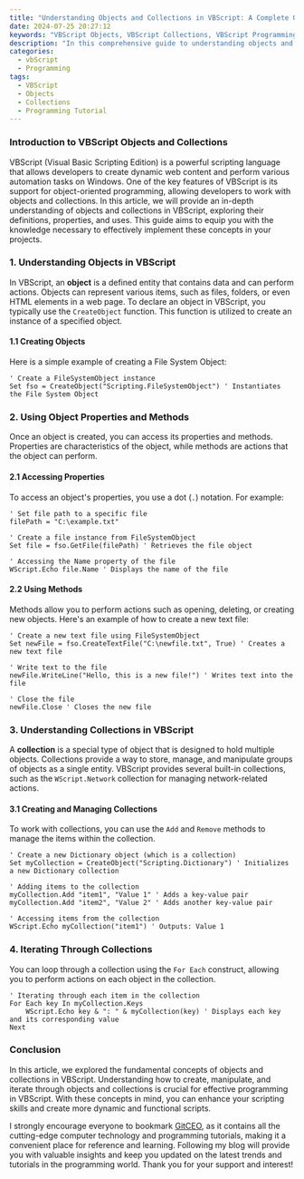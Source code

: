 ```yaml
---
title: "Understanding Objects and Collections in VBScript: A Complete Overview"
date: 2024-07-25 20:27:12
keywords: "VBScript Objects, VBScript Collections, VBScript Programming, Object-Oriented Programming in VBScript"
description: "In this comprehensive guide to understanding objects and collections in VBScript, we delve into the fundamental concepts and provide step-by-step insights on how to effectively utilize objects and collections in your VBScript programming. This article covers various aspects of object-oriented programming in VBScript, including creating objects, manipulating collections, and practical examples to enhance your programming skills. Whether you're a beginner looking to grasp the basics or an experienced developer seeking to refine your knowledge, this guide offers detailed explanations, code snippets, and best practices to elevate your understanding of objects and collections in VBScript."
categories:
  - vbScript
  - Programming
tags:
  - VBScript
  - Objects
  - Collections
  - Programming Tutorial
---
```


### Introduction to VBScript Objects and Collections

VBScript (Visual Basic Scripting Edition) is a powerful scripting language that allows developers to create dynamic web content and perform various automation tasks on Windows. One of the key features of VBScript is its support for object-oriented programming, allowing developers to work with objects and collections. In this article, we will provide an in-depth understanding of objects and collections in VBScript, exploring their definitions, properties, and uses. This guide aims to equip you with the knowledge necessary to effectively implement these concepts in your projects.

<!-- more -->

### 1. Understanding Objects in VBScript

In VBScript, an **object** is a defined entity that contains data and can perform actions. Objects can represent various items, such as files, folders, or even HTML elements in a web page. To declare an object in VBScript, you typically use the `CreateObject` function. This function is utilized to create an instance of a specified object.

#### 1.1 Creating Objects

Here is a simple example of creating a File System Object:

```vbscript
' Create a FileSystemObject instance
Set fso = CreateObject("Scripting.FileSystemObject") ' Instantiates the File System Object
```

### 2. Using Object Properties and Methods

Once an object is created, you can access its properties and methods. Properties are characteristics of the object, while methods are actions that the object can perform.

#### 2.1 Accessing Properties

To access an object's properties, you use a dot (`.`) notation. For example:

```vbscript
' Set file path to a specific file
filePath = "C:\example.txt"

' Create a file instance from FileSystemObject
Set file = fso.GetFile(filePath) ' Retrieves the file object

' Accessing the Name property of the file
WScript.Echo file.Name ' Displays the name of the file
```

#### 2.2 Using Methods

Methods allow you to perform actions such as opening, deleting, or creating new objects. Here's an example of how to create a new text file:

```vbscript
' Create a new text file using FileSystemObject
Set newFile = fso.CreateTextFile("C:\newfile.txt", True) ' Creates a new text file

' Write text to the file
newFile.WriteLine("Hello, this is a new file!") ' Writes text into the file

' Close the file
newFile.Close ' Closes the new file
```

### 3. Understanding Collections in VBScript

A **collection** is a special type of object that is designed to hold multiple objects. Collections provide a way to store, manage, and manipulate groups of objects as a single entity. VBScript provides several built-in collections, such as the `WScript.Network` collection for managing network-related actions.

#### 3.1 Creating and Managing Collections

To work with collections, you can use the `Add` and `Remove` methods to manage the items within the collection.

```vbscript
' Create a new Dictionary object (which is a collection)
Set myCollection = CreateObject("Scripting.Dictionary") ' Initializes a new Dictionary collection

' Adding items to the collection
myCollection.Add "item1", "Value 1" ' Adds a key-value pair
myCollection.Add "item2", "Value 2" ' Adds another key-value pair

' Accessing items from the collection
WScript.Echo myCollection("item1") ' Outputs: Value 1
```

### 4. Iterating Through Collections

You can loop through a collection using the `For Each` construct, allowing you to perform actions on each object in the collection.

```vbscript
' Iterating through each item in the collection
For Each key In myCollection.Keys
    WScript.Echo key & ": " & myCollection(key) ' Displays each key and its corresponding value
Next
```

### Conclusion

In this article, we explored the fundamental concepts of objects and collections in VBScript. Understanding how to create, manipulate, and iterate through objects and collections is crucial for effective programming in VBScript. With these concepts in mind, you can enhance your scripting skills and create more dynamic and functional scripts.

I strongly encourage everyone to bookmark [GitCEO](https://gitceo.com), as it contains all the cutting-edge computer technology and programming tutorials, making it a convenient place for reference and learning. Following my blog will provide you with valuable insights and keep you updated on the latest trends and tutorials in the programming world. Thank you for your support and interest!